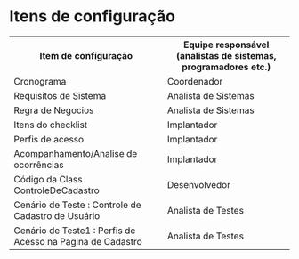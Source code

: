 # Itens de configuração

<table>
<tr><th>Item de configuração</th><th>Equipe responsável (analistas de sistemas, programadores etc.)</th></tr>
<tr><td>Cronograma</td><td>Coordenador</td></tr>
<tr><td>Requisitos de Sistema</td><td>Analista de Sistemas</td></tr>
<tr><td>Regra de Negocios</td><td>Analista de Sistemas</td></tr>
<tr><td>Itens do checklist</td><td>Implantador</td></tr>
<tr><td>Perfis de acesso</td><td>Implantador</td></tr>
<tr><td>Acompanhamento/Analise de ocorrências</td><td>Implantador</td></tr>
<tr><td>Código da Class ControleDeCadastro</td><td>Desenvolvedor</td></tr>
<tr><td>Cenário de Teste : Controle de Cadastro de Usuário </td><td>Analista de Testes</td></tr>
<tr><td>Cenário de Teste1 : Perfis de Acesso na Pagina de Cadastro </td><td>Analista de Testes</td></tr>
</table>
